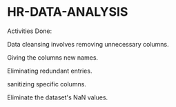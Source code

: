 # HR-DATA-ANALYSIS

Activities Done:

Data cleansing involves removing unnecessary columns.

Giving the columns new names.

Eliminating redundant entries.

sanitizing specific columns.

Eliminate the dataset's NaN values.
